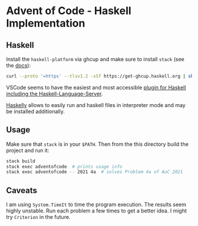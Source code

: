 # Advent of Code - Haskell Implementation

## Haskell

Install the `haskell-platform` via ghcup and make sure to install `stack` (see the [docs](https://www.haskell.org/downloads/)):

```bash
curl --proto '=https' --tlsv1.2 -sSf https://get-ghcup.haskell.org | sh
```

VSCode seems to have the easiest and most accessible [plugin for Haskell including the Haskell-Language-Server](https://marketplace.visualstudio.com/items?itemName=haskell.haskell).

[Haskelly](https://marketplace.visualstudio.com/items?itemName=UCL.haskelly) allows to easily run and haskell files in interpreter mode and may be installed additionally.

## Usage

Make sure that `stack` is in your `$PATH`. Then from the this directory build the project and run it:

```bash
stack build
stack exec adventofcode  # prints usage info
stack exec adventofcode -- 2021 4a  # solves Problem 4a of AoC 2021
```

## Caveats

I am using `System.TimeIt` to time the program execution. The results seem highly unstable. Run each problem a few times to get a better idea.
I might try `Criterion` in the future.

